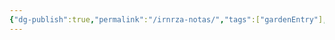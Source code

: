 ```yaml
---
{"dg-publish":true,"permalink":"/irnrza-notas/","tags":["gardenEntry"],"noteIcon":"","created":"2024-06-20T05:55:50.138-03:00"}
---
```


